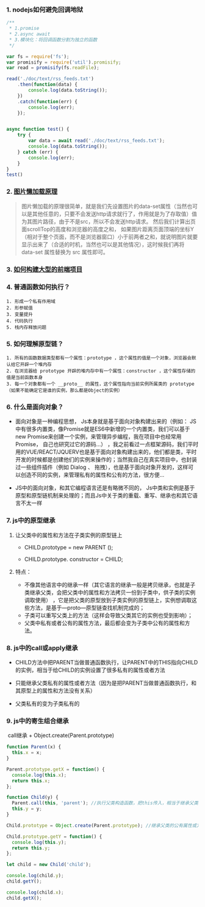 ### 1.  nodejs如何避免回调地狱

```javascript
/**
 * 1.promise
 * 2.async await
 * 3.模块化：将回调函数分割为独立的函数
 */

var fs = require('fs');
var promisify = require('util').promisify;
var read = promisify(fs.readFile);

read('./doc/text/rss_feeds.txt')
	.then(function(data) {
		console.log(data.toString());
	})
	.catch(function(err) {
		console.log(err);
	});


async function test() {
	try {
		var data = await read('./doc/text/rss_feeds.txt');
		console.log(data.toString());
	} catch (err) {
		console.log(err);
	}
}
test()
```

### 2. [图片懒加载原理](https://www.cnblogs.com/zhuzhenwei918/p/6943156.html)

> 图片懒加载的原理很简单，就是我们先设置图片的data-set属性（当然也可以是其他任意的，只要不会发送http请求就行了，作用就是为了存取值）值为其图片路径，由于不是src，所以不会发送http请求。 然后我们计算出页面scrollTop的高度和浏览器的高度之和， 如果图片距离页面顶端的坐标Y（相对于整个页面，而不是浏览器窗口）小于前两者之和，就说明图片就要显示出来了（合适的时机，当然也可以是其他情况），这时候我们再将 data-set 属性替换为 src 属性即可。

### 3. [如何构建大型的前端项目](https://segmentfault.com/a/1190000016647822)

###  4. 普通函数如何执行？

	1. 形成一个私有作用域
	2. 形参赋值
	3. 变量提升
	4. 代码执行
	5. 栈内存释放问题

###  5. 如何理解原型链？

	1. 所有的函数数据类型都有一个属性：prototype ，这个属性的值是一个对象，浏览器会默认给它开辟一个堆内存
	2. 在浏览器给 prototype 开辟的堆内存中有一个属性：constructor ，这个属性存储的值是当前函数本身
	3. 每一个对象都有一个 __proto__ 的属性，这个属性指向当前实例所属类的 prototype（如果不能确定它是谁的实例，那么都是Object的实例）

### 6. 什么是面向对象？

- 面向对象是一种编程思想， Js本身就是基于面向对象构建出来的（例如： JS中有很多内置类，像Promise就是ES6中新增的一个内置类，我们可以基于new Promise来创建一个实例，来管理异步编程，我在项目中也经常用Promise， 自己也研究过它的源码...） ，我之前看过一点框架源码，我们平时用的VUE/REACT/JQUERV也是基于面向对象构建出来的，他们都是类，平时开发的时候都是创建他们的实例来操作的；当然我自己在真实项目中，也封装过一些组件插件（例如 Dialog 、 拖拽），也是基于面向对象开发的，这样可以创造不同的实例，来管理私有的属性和公有的方法，很方便...

- JS中的面向对象，和其它编程语言还是有略微不同的， Js中类和实例是基于原型和原型链机制来处理的；而且Js中关于类的重载、重写、继承也和其它语言不太一样

### 7. js中的原型继承

1. 让父类中的属性和方法在子类实例的原型链上

	* CHILD.prototype = new PARENT ();

	* CHILD.prototype. constructor = CHILD;
2. 特点：
   - 不像其他语言中的继承一样（其它语言的继承一般是拷贝继承，也就是子类继承父类，会把父类中的属性和方法拷贝一份到子类中，供子类的实例调取使用） ，它是把父类的原型放到子类实例的原型链上，实例想调取这些方法，是基于—proto—原型链查找机制完成的；
   - 子类可以重写父类上的方法（这样会导致父类其它的实例也受到影响）；
   - 父类中私有或者公有的属性方法，最后都会变为子类中公有的属性和方法。

### 8. js中的call或apply继承

- CHILD方法中把PARENT当做普通函数执行，让PARENT中的THIS指向CHILD的实例，相当于给CHILD的实例设置了很多私有的属性或者方法

- 只能继承父类私有的属性或者方法（因为是把PARENT当做普通函数执行，和其原型上的属性和方法没有关系）
- 父类私有的变为子类私有的

### 9. js中的寄生组合继承

​	call继承 +  Object.create(Parent.prototype)

```javascript
function Parent(x) {
  this.x = x;
}

Parent.prototype.getX = function() {
  console.log(this.x);
  return this.x;
};

function Child(y) {
  Parent.call(this, 'parent'); //执行父类构造函数，把this传入，相当于继承父类的私有属性或方法
  this.y = y;
}

Child.prototype = Object.create(Parent.prototype); //继承父类的公有属性或方法

Child.prototype.getY = function() {
  console.log(this.y);
  return this.y;
};

let child = new Child('child');

console.log(child.y);
child.getY();

console.log(child.x);
child.getX();
```



​	

